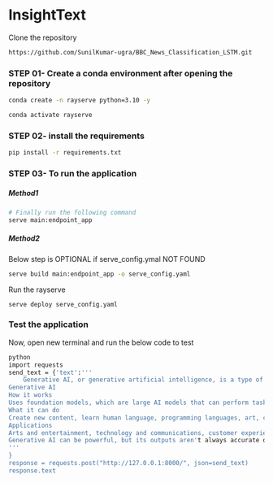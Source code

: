 # InsightText

Clone the repository

```bash
https://github.com/SunilKumar-ugra/BBC_News_Classification_LSTM.git
```
### STEP 01- Create a conda environment after opening the repository

```bash
conda create -n rayserve python=3.10 -y
```

```bash
conda activate rayserve
```


### STEP 02- install the requirements
```bash
pip install -r requirements.txt
```
### STEP 03- To run the application 
##### Method1
```bash
# Finally run the following command
serve main:endpoint_app
```
##### Method2
Below step is OPTIONAL if serve_config.ymal NOT FOUND
```bash
serve build main:endpoint_app -o serve_config.yaml
```
Run the rayserve 
```
serve deploy serve_config.yaml
```
### Test the application
Now, open new terminal and run the below code to test
```bash 
python
import requests
send_text = {'text':'''
    Generative AI, or generative artificial intelligence, is a type of AI that can create new content, such as text, images, videos, music, and audio. It uses machine learning techniques to learn from existing data and generate new data with similar characteristics. 
Generative AI
How it works
Uses foundation models, which are large AI models that can perform tasks like summarization, Q&A, and classification
What it can do
Create new content, learn human language, programming languages, art, chemistry, biology, or any complex subject matter
Applications
Arts and entertainment, technology and communications, customer experience, software development, digital labor, science, engineering, and research
Generative AI can be powerful, but its outputs aren't always accurate or appropriate. For example, generative AI models can reflect and amplify any cultural bias present in the underlying data. Some examples of generative AI models include:GPT-3.5A foundation model trained on large volumes of text that can be adapted for answering questions, text summarization, or sentiment analysis DALL-EA multimodal (text-to-image) foundation model that can be adapted to create images, expand images beyond their original size, or create variations of existing paintings 
'''
}
response = requests.post("http://127.0.0.1:8000/", json=send_text)
response.text


```